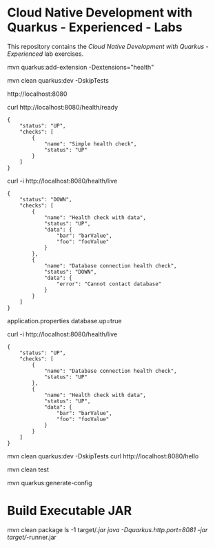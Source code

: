 # Cloud Native Development with Quarkus - Experienced - Labs

This repository contains the _Cloud Native Development with Quarkus - Experienced_ lab exercises.

mvn quarkus:add-extension -Dextensions="health"

mvn clean quarkus:dev -DskipTests

http://localhost:8080


curl http://localhost:8080/health/ready
```
{
    "status": "UP",
    "checks": [
        {
            "name": "Simple health check",
            "status": "UP"
        }
    ]
}
```

curl -i http://localhost:8080/health/live
```
{
    "status": "DOWN",
    "checks": [
        {
            "name": "Health check with data",
            "status": "UP",
            "data": {
                "bar": "barValue",
                "foo": "fooValue"
            }
        },
        {
            "name": "Database connection health check",
            "status": "DOWN",
            "data": {
                "error": "Cannot contact database"
            }
        }
    ]
}
```

application.properties
database.up=true

curl -i http://localhost:8080/health/live
```
{
    "status": "UP",
    "checks": [
        {
            "name": "Database connection health check",
            "status": "UP"
        },
        {
            "name": "Health check with data",
            "status": "UP",
            "data": {
                "bar": "barValue",
                "foo": "fooValue"
            }
        }
    ]
}
```

mvn clean quarkus:dev -DskipTests
curl http://localhost:8080/hello

mvn clean test

mvn quarkus:generate-config



# Build Executable JAR
mvn clean package
ls -1 target/*.jar
java -Dquarkus.http.port=8081 -jar target/*-runner.jar

